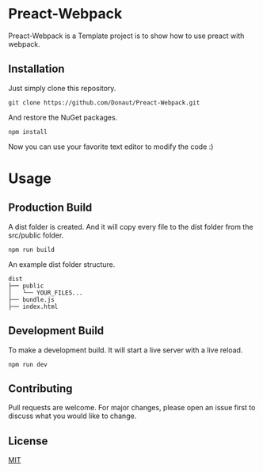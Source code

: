 # Preact-Webpack

Preact-Webpack is a Template project is to show how to use preact with webpack.

## Installation

Just simply clone this repository.

```clone
git clone https://github.com/Donaut/Preact-Webpack.git
```

And restore the NuGet packages.

```NuGet
npm install
```

Now you can use your favorite text editor to modify the code :)

# Usage


## Production Build

A dist folder is created. And it will copy every file to the dist folder from the src/public folder.

```build
npm run build
```

An example dist folder structure.
```
dist
├── public
│   └── YOUR_FILES...
├── bundle.js
├── index.html
```

## Development Build

To make a development build. It will start a live server with a live reload.
```dev
npm run dev
```

## Contributing
Pull requests are welcome. For major changes, please open an issue first to discuss what you would like to change.


## License
[MIT](https://choosealicense.com/licenses/mit/)
